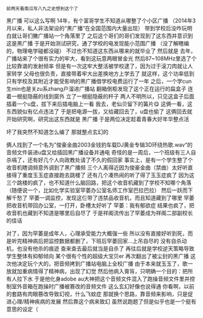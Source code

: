 	前两天看南瓜写八九之史想到这个了
黑广播
可以这么写啊
14年，有个富哥学生不知道从哪整了个小区广播
（2014年3月以来，私人非法架设的“黑广播”在全国范围内大量出现）
带到学校后没咋玩明白就让哥们撇广播站一个角落里了
之后这个哥们的哥们发现到了这东西并意识到这是黑广播
于是开始测试研究，通了学校的电发现能小范围广播
（没了解瞎编的，物理电学碰都没碰）
不过也不知道这东西从哪来的就毕业了
然后就是
去年，广播站来了个很有实力的牢大，看到这玩意两眼冒金光
然后87~108MHz里选了个比较靠谱的发射频率
但是有一次这牢大整活被学校逮了，因为过于滚刀肉就让人家转学
父母也很负责，直接带着牢大出差换地方上学去了
就这样，这个功率低到只有学校及其附近才能受影响的黑广播借学校电费运行了一年
之后，一个学cun生min也是关zu系zhang户溜进广播站
翻箱倒柜发现了这个正在运行的扁盒子
连着一根挺隐蔽的线到窗外
立了一根挺隐蔽的杆子
两人不明所以，只见这盒子后面插着一个u盘，拔下来后插电脑上一看
我去，老仙贝留下的簧片😋
这俩一看，这东西貌似有亿点违法了
于是把电源一拔，又给藏回去了，u盘也偷了
这俩回去就开始研究啊，研究出这东西就是
黑广播
于是两位决定趁着青春大好年华整点活

坏了我突然不知道怎么编了
那就整点玄幻的

俩人找到了一个名为”俊豪金曲2003金钱豹车载DJ黄金专辑3D环绕热歌.wav“的音频文件装进u盘又给插回黑广播设备并通电
奇怪的是一周后，一个班级有三人自杀嗝了，还有好几个人向政教处请了不久的假回家
事实上，是有一个学生整了个收音机瞎调频意外调到了黑广播频
三个人离得近因为俊豪金曲（禁曲）太好听直接得了重度玉玉症直接跑去跳楼了
还有几个凑热闹的听了得了玉玉症疯了
因为这三个跳楼的疯了，也不知道什么脑回路，把这个收音机藏到了学校不知哪个角落（随便说一个，比如化学实验室罕萎办公室名师工作室巴拉巴拉）
然后一跃而下解千愁了
罕萎一调监控，发现这仨带了违禁品收音机，而且知道藏到了哪里
罕萎把收音机带回办公室，一打开，卧槽太好听了
罕萎：我有郁欲症
结果也疯了，把收音机也藏到不知道是哪里后自尽了
于是祥阁流传出了罕萎成为祥阁二部副校长的佳话

对了，因为罕萎是成年人，心理承受能力大概强一些
所以没有直接好听到死，而是听完精神病后把监控数据都删了，下班后罕萎回家...上吊自尽的
没有自杀动机，也没有他杀的痕迹
查来查去最后就当是自杀了
再往后就是学校逆天策略导致学生整体有抑郁倾向
某个很有个性的超级大宝贝er
再次翻出了被尘封的黑广播
这次他决定玩个大的，把音频拷到广播站电脑上全校广播
由于本来就玉玉了，歌一放就加重病情得了精神病，出现了幻觉
然后他病入膏肓，只明确一个目的：把所有人拉下水
于是他化身adobe au大神把这个音频文件混入了跑操音频文件里并控制室外音箱在跑操时广播被篡改的音频文件
这么玄幻好像也说得通
你看啊，以前的套路有肉眼篡改导致幻视，什么飞蚊症
那就换个思路，靠音频来影响，只是促进心理/精神疾病的发展
然后靠这个病来致幻
虽然说跑题了但是似乎也是一个挺有意思的设定（